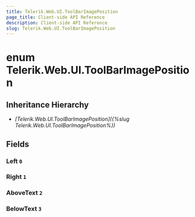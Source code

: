 ```yaml
---
title: Telerik.Web.UI.ToolBarImagePosition
page_title: Client-side API Reference
description: Client-side API Reference
slug: Telerik.Web.UI.ToolBarImagePosition
---
```


# enum Telerik.Web.UI.ToolBarImagePosition

## Inheritance Hierarchy

* *[Telerik.Web.UI.ToolBarImagePosition]({%slug Telerik.Web.UI.ToolBarImagePosition%})*

## Fields

### Left `0`

### Right `1`

### AboveText `2`

### BelowText `3`


